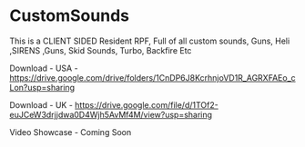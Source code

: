 # CustomSounds
This is a CLIENT SIDED Resident RPF, Full of all custom sounds, Guns, Heli ,SIRENS ,Guns, Skid Sounds, Turbo, Backfire Etc

Download - USA - https://drive.google.com/drive/folders/1CnDP6J8KcrhnjoVD1R_AGRXFAEo_cLon?usp=sharing

Download - UK - https://drive.google.com/file/d/1TOf2-euJCeW3drjjdwa0D4Wjh5AvMf4M/view?usp=sharing

Video Showcase - Coming Soon
